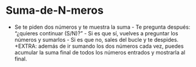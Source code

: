# Suma-de-N-meros
- Se te piden dos números y te muestra la suma  - Te pregunta después: “¿quieres continuar (S/N)?”  - Si es que sí, vuelves a preguntar los números y sumarlos  - Si es que no, sales del bucle y te despides.  +EXTRA: además de ir sumando los dos números cada vez, puedes acumular la suma final de todos los números entrados y mostrarla al final.
